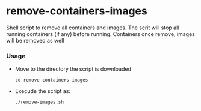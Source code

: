 # remove-containers-images
Shell script to remove all containers and images. The scrit will stop all running containers (if any) before running. Containers once remove, images will be removed as well

### Usage

 - Move to the directory the script is downloaded
   
   `cd remove-containers-images`
   
 - Execude the script as: 
 
   `./remove-images.sh`
